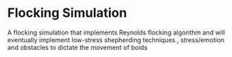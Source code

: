 # Flocking Simulation #

A flocking simulation that implements Reynolds flocking algorithm and will eventually implement low-stress shepherding techniques , stress/emotion and obstacles to dictate the movement of boids
